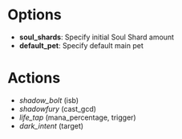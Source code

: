 

# Options
  * **soul_shards**: Specify initial Soul Shard amount
  * **default_pet**: Specify default main pet

# Actions
  * _shadow\_bolt_ (isb)
  * _shadowfury_ (cast\_gcd)
  * _life\_tap_ (mana\_percentage, trigger)
  * _dark\_intent_ (target)